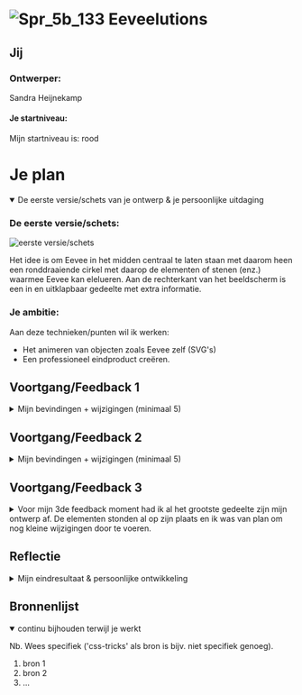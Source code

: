 # ![Spr_5b_133](https://user-images.githubusercontent.com/90039351/199193843-080f68fb-9f9a-4005-9b8f-49d0c7d953d8.png) Eeveelutions

## Jij

### Ontwerper:
Sandra Heijnekamp

#### Je startniveau:
Mijn startniveau is: rood


# Je plan

<details open>
  <summary>De eerste versie/schets van je ontwerp & je persoonlijke uitdaging</summary>

  ### De eerste versie/schets:
  <img src="https://user-images.githubusercontent.com/90039351/199998019-e32c9629-e9ed-4f93-a32c-22470fd375a2.jpg" width="375px" alt="eerste versie/schets">
  
  Het idee is om Eevee in het midden centraal te laten staan met daarom heen een ronddraaiende cirkel met daarop de elementen of stenen (enz.) waarmee Eevee kan elelueren. Aan de rechterkant van het beeldscherm is een in en uitklapbaar gedeelte met extra informatie. 

  ### Je ambitie: 
  Aan deze technieken/punten wil ik werken:
  - Het animeren van objecten zoals Eevee zelf (SVG's)
  - Een professioneel eindproduct creëren. 
  
 
</details>




## Voortgang/Feedback 1

<details>
  <summary>Mijn bevindingen + wijzigingen (minimaal 5)</summary>

  ### Bevinding 1:
  Omschrijving van wat er nog niet orde was (tekst en afbeeding(en)).

  #### oplossing:
  Beschrijving hoe je het hebt hebt opgelost of als het niet gelukt is hoe je het zou oplossen (tekst en afbeeding(en)).



  ### Bevinding 2:
  Omschrijving van wat er nog niet orde was (tekst en afbeeding(en)).

  #### oplossing:
  Beschrijving hoe je het hebt hebt opgelost of als het niet gelukt is hoe je het zou oplossen (tekst en afbeeding(en)).



  ### Bevinding 3:
  ...

</details>




## Voortgang/Feedback 2

<details>
  <summary>Mijn bevindingen + wijzigingen (minimaal 5)</summary>
  
  ### Bevinding 1:
  Omschrijving van wat er nog niet orde was (tekst en afbeeding(en)).

  #### oplossing:
  Beschrijving hoe je het hebt hebt opgelost of als het niet gelukt is hoe je het zou oplossen (tekst en afbeeding(en)).



  ### Bevinding 2:
  Omschrijving van wat er nog niet orde was (tekst en afbeeding(en)).

  #### oplossing:
  Beschrijving hoe je het hebt hebt opgelost of als het niet gelukt is hoe je het zou oplossen (tekst en afbeeding(en)).



  ### Bevinding 3:
  ...

</details>




## Voortgang/Feedback 3

<details>
  <summary>Voor mijn 3de feedback moment had ik al het grootste gedeelte zijn mijn ontwerp af. De elementen stonden al op zijn plaats en ik was van plan om nog kleine wijzigingen door te voeren.     
</summary>
  <img src="https://user-images.githubusercontent.com/90039351/201049213-26337bf9-0907-49e1-abfe-b848de10dd89.png" width="375px" alt="Versie van 3de feedback">
  
  ### Feedback punten
  - Het ziet er erg goed uit, het is een leuk idee, heb niet zoveel puntjes.
  - Je kan nog wat spelen met het font.
  - Let erop dat je je bronnen overal benoemd.
  - Extra comments toevoegen wat wat precies doet.
  - Zou ook nog even naar de animatie van het evolueren. 

  
  ### Bevinding 1:
  Ik was me ervan bewust dat ik nog wat moest gaan doen voor het lettertype. Ik had tot nu toe met een standaard neutraal font gewerkt en me vooral gefocust op de rest van de elementen. 
  
 <img src="https://user-images.githubusercontent.com/90039351/201051494-bdb476ba-9232-4532-ac5c-e93fca1d4aea.png" width="375px" alt="Font van 3de feedback">
    
  #### oplossing:
  Ik ben op zoek gegaan naar Pokemon fonts en fonts die in het verlengde daarvan liggen. Ik kwam een costum font tegen die lijkt op het font dat in het Pokemon spel Let's Go Pikachu and Eevee wordt gebruikt. Dat vond ik erg passen bij het thema.
  
  <img src="https://user-images.githubusercontent.com/90039351/201052506-50559f52-f6aa-40e6-b67b-e1ece026aef9.png" width="375px" alt="Font na 3de feedback">
  <img src="https://user-images.githubusercontent.com/90039351/201052518-ec86fb67-a384-47b7-b4bb-c7c39d75db82.png" width="375px" alt="Font na 3de feedback">


  ### Bevinding 2:
  Ik heb me de afgelopen dagen gefocust op alles goedzetten en werkend krijgen. Hierdoor is de basis animatie voor het evolueren niet meer werkend en niet meer passend.

  #### oplossing:
  Ik heb een nieuwe animatie gemaakt voor het evolueren, waardoor de ervaring één geheel wordt.



  ### Bevinding 3:
  Ik moet meer bronnen gaan toevoegen. Op dit moment had ik nog niet veel bronnen verwerkt.
  
  ### Bevinding 4:
  De overdraagbaarheid zal toenemen als ik meer uitleggende comments zal plaatsen. Hierdoor zullen andere mensen beter weten wat er met elk stukje code gebeurd. Op dit moment heb ik het al wel opgedeeld in de verschillende elementen. Vanwege gebrek aan tijd heb ik dit niet verder uitgewerkt, maar het is iets waar ik in de toekomst aan zal denken.
  
  

</details>




## Reflectie

<details>
  <summary>Mijn eindresultaat & persoonlijke ontwikkeling</summary>

  ### Je uitkomst - karakteristiek screenshot(s):
  <img src="readme-images/dummy-plaatje.jpg" width="375px" alt="final ontwerp">


  ### Dit ging goed/Heb ik geleerd: 
  Korte omschrijving met plaatje(s)

  <img src="readme-images/dummy-plaatje.jpg" width="375px" alt="top">


  ### Dit was lastig/Is niet gelukt:
  Korte omschrijving met plaatje(s)

  <img src="readme-images/dummy-plaatje.jpg" width="375px" alt="bummer">
</details>





## Bronnenlijst

<details open>
<summary>continu bijhouden terwijl je werkt</summary>

Nb. Wees specifiek ('css-tricks' als bron is bijv. niet specifiek genoeg).

1. bron 1
2. bron 2
3. ...

</details>
